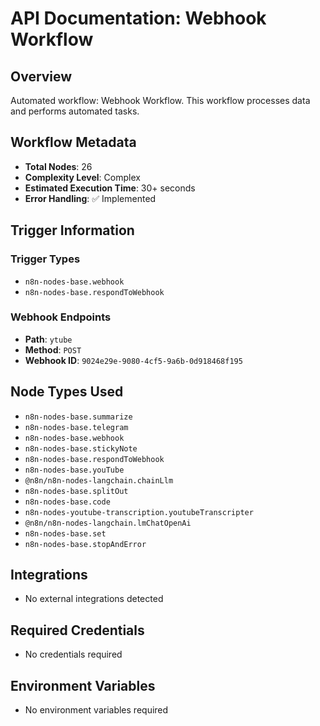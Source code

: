 # API Documentation: Webhook Workflow

## Overview
Automated workflow: Webhook Workflow. This workflow processes data and performs automated tasks.

## Workflow Metadata
- **Total Nodes**: 26
- **Complexity Level**: Complex
- **Estimated Execution Time**: 30+ seconds
- **Error Handling**: ✅ Implemented

## Trigger Information
### Trigger Types
- `n8n-nodes-base.webhook`
- `n8n-nodes-base.respondToWebhook`

### Webhook Endpoints
- **Path**: `ytube`
- **Method**: `POST`
- **Webhook ID**: `9024e29e-9080-4cf5-9a6b-0d918468f195`


## Node Types Used
- `n8n-nodes-base.summarize`
- `n8n-nodes-base.telegram`
- `n8n-nodes-base.webhook`
- `n8n-nodes-base.stickyNote`
- `n8n-nodes-base.respondToWebhook`
- `n8n-nodes-base.youTube`
- `@n8n/n8n-nodes-langchain.chainLlm`
- `n8n-nodes-base.splitOut`
- `n8n-nodes-base.code`
- `n8n-nodes-youtube-transcription.youtubeTranscripter`
- `@n8n/n8n-nodes-langchain.lmChatOpenAi`
- `n8n-nodes-base.set`
- `n8n-nodes-base.stopAndError`

## Integrations
- No external integrations detected

## Required Credentials
- No credentials required

## Environment Variables
- No environment variables required
